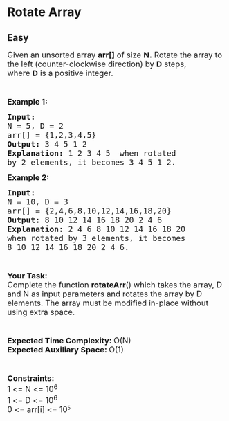 # Rotate Array
## Easy 
<div class="problem-statement" style="user-select: auto;">
                <p style="user-select: auto;"></p><p style="user-select: auto;"><span style="font-size: 18px; user-select: auto;">Given an unsorted array <strong style="user-select: auto;">arr[]</strong> of size <strong style="user-select: auto;">N.</strong>&nbsp;Rotate the array to the left (counter-clockwise direction) by <strong style="user-select: auto;">D</strong> steps, where&nbsp;<strong style="user-select: auto;">D</strong>&nbsp;is a positive integer.&nbsp;</span></p>

<p style="user-select: auto;">&nbsp;</p>

<p style="user-select: auto;"><span style="font-size: 18px; user-select: auto;"><strong style="user-select: auto;">Example 1:</strong></span></p>

<pre style="user-select: auto;"><span style="font-size: 18px; user-select: auto;"><strong style="user-select: auto;">Input:
</strong>N = 5, D = 2
arr[] = {1,2,3,4,5}
<strong style="user-select: auto;">Output: </strong>3 4 5 1 2<strong style="user-select: auto;">
</strong><strong style="user-select: auto;">Explanation: </strong>1 2 3 4 5&nbsp; when rotated
by 2 elements, it becomes 3 4 5 1 2.</span></pre>

<p style="user-select: auto;"><span style="font-size: 18px; user-select: auto;"><strong style="user-select: auto;">Example 2:</strong></span></p>

<pre style="user-select: auto;"><span style="font-size: 18px; user-select: auto;"><strong style="user-select: auto;">Input:
</strong>N = 10, D = 3
arr[] = {2,4,6,8,10,12,14,16,18,20}
<strong style="user-select: auto;">Output: </strong>8 10 12 14 16 18 20 2 4 6<strong style="user-select: auto;">
Explanation: </strong>2 4 6 8 10 12 14 16 18 20&nbsp;
when rotated by 3 elements, it becomes 
8 10 12 14 16 18 20 2 4 6.</span>
</pre>

<p style="user-select: auto;">&nbsp;</p>

<p style="user-select: auto;"><span style="font-size: 18px; user-select: auto;"><strong style="user-select: auto;">Your&nbsp;Task:</strong><br style="user-select: auto;">
Complete the function <strong style="user-select: auto;">rotateArr</strong>() which takes the array, D and N as input parameters and&nbsp;rotates the array by D elements. The array must be modified in-place without using extra space.&nbsp;</span></p>

<p style="user-select: auto;">&nbsp;</p>

<p style="user-select: auto;"><span style="font-size: 18px; user-select: auto;"><strong style="user-select: auto;">Expected Time Complexity:&nbsp;</strong>O(N)<br style="user-select: auto;">
<strong style="user-select: auto;">Expected Auxiliary Space:&nbsp;</strong>O(1)</span></p>

<p style="user-select: auto;">&nbsp;</p>

<p style="user-select: auto;"><span style="font-size: 18px; user-select: auto;"><strong style="user-select: auto;">Constraints:</strong><br style="user-select: auto;">
1 &lt;= N &lt;= 10</span><sup style="user-select: auto;"><span style="font-size: 15px; user-select: auto;">6</span></sup><br style="user-select: auto;">
<span style="font-size: 18px; user-select: auto;">1 &lt;= D &lt;= 10<sup style="user-select: auto;">6</sup></span><br style="user-select: auto;">
<span style="font-size: 18px; user-select: auto;">0 &lt;=&nbsp;arr[i] &lt;= 10</span><sup style="user-select: auto;">5</sup></p>
 <p style="user-select: auto;"></p>
            </div>